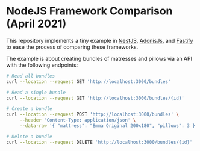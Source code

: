 # NodeJS Framework Comparison (April 2021)

This repository implements a tiny example in [NestJS](https://nestjs.com), [AdonisJs](https://adonisjs.com/),
and [Fastify](https://www.fastify.io/) to ease the process of comparing these frameworks.

The example is about creating bundles of matresses and pillows via an API with the following endpoints:

```sh
# Read all bundles
curl --location --request GET 'http://localhost:3000/bundles'

# Read a single bundle
curl --location --request GET 'http://localhost:3000/bundles/{id}'

# Create a bundle
curl --location --request POST 'http://localhost:3000/bundles' \
     --header 'Content-Type: application/json' \
     --data-raw '{ "mattress": "Emma Original 200x180", "pillows": 3 }'

# Delete a bundle
curl --location --request DELETE 'http://localhost:3000/bundles/{id}'

```